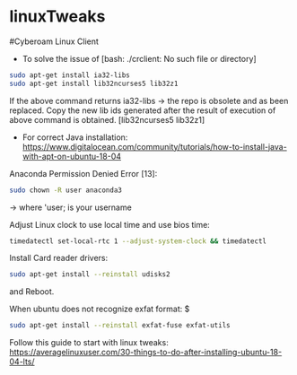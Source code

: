 # linuxTweaks

#Cyberoam Linux Client

* To solve the issue of [bash: ./crclient: No such file or directory]
```bash
sudo apt-get install ia32-libs
sudo apt-get install lib32ncurses5 lib32z1
```

If the above command returns 
ia32-libs -> the repo is obsolete and as been replaced. Copy the new lib ids generated after the result of execution of above command is obtained. [lib32ncurses5 lib32z1]

* For correct Java installation: https://www.digitalocean.com/community/tutorials/how-to-install-java-with-apt-on-ubuntu-18-04

Anaconda Permission Denied Error [13]:
```bash
sudo chown -R user anaconda3
```
-> where 'user; is your username

Adjust Linux clock to use local time and use bios time:
```bash
timedatectl set-local-rtc 1 --adjust-system-clock && timedatectl
```

Install Card reader drivers:
```bash
sudo apt-get install --reinstall udisks2
```
and Reboot.

When ubuntu does not recognize exfat format: $ 
```bash
sudo apt-get install --reinstall exfat-fuse exfat-utils
```

Follow this guide to start with linux tweaks: https://averagelinuxuser.com/30-things-to-do-after-installing-ubuntu-18-04-lts/
